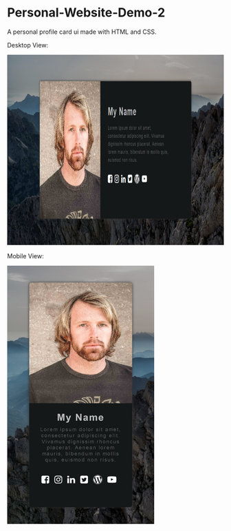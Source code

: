 # Personal-Website-Demo-2
A personal profile card ui made with HTML and CSS.

Desktop View:

<img src="https://github.com/RDKonqueror/Personal-Website-Demo-2/blob/master/desktop_shot.png" width="766px" height="442px" />


Mobile View:

<img src="https://github.com/RDKonqueror/Personal-Website-Demo-2/blob/master/mobile_shot.png" width="342px" height="600px" />
